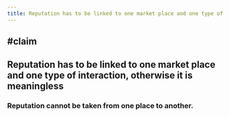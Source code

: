 ```yaml
---
title: Reputation has to be linked to one market place and one type of interaction
---
```


## #claim 

## Reputation has to be linked to one market place and one type of interaction, otherwise it is meaningless
### Reputation cannot be taken from one place to another.
